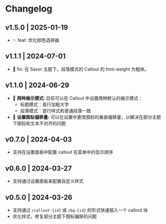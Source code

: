 # Changelog

## v1.5.0 | 2025-01-19

- ✨ feat: 优化颜色选择器

## v1.1.1 | 2024-07-01

- 🐛 fix: 在 Savor 主题下，段落模式的 Callout 的 font-weight 为粗体。

## v1.1.0 | 2024-06-29

- 🌟 **两种展示模式:** 目前可以在 Callout 中设置两种默认的展示模式：
  - 标题模式：首行加粗大字
  - 段落模式：首行样式和普通段落一致
- 🌟 **设置图标偏移量:** 可以在设置中更改图标的垂直偏移量，以解决在部分主题下图标和文本不对齐的问题


## v0.7.0 | 2024-04-03

- 支持在设置面板中配置 callout 在菜单中的显示顺序

## v0.6.0 | 2024-03-27

- 支持通过设置面板来配置自定义样式

## v0.5.0 | 2024-03-26

- 支持通过 `/callout-{id}` 或 `/bq-{id}` 的形式快速插入一个 callout 块
- 优化样式，修复部分主题下图标偏移的问题

